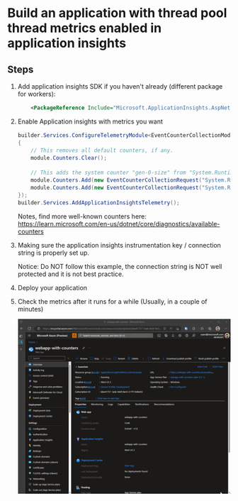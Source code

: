# Build an application with thread pool thread metrics enabled in application insights

## Steps

1. Add application insights SDK if you haven't already (different package for workers):

    ```xml
        <PackageReference Include="Microsoft.ApplicationInsights.AspNetCore" Version="2.21.0" />
    ```

1. Enable Application insights with metrics you want

    ```csharp
    builder.Services.ConfigureTelemetryModule<EventCounterCollectionModule>((module, _) =>
    {
        // This removes all default counters, if any.
        module.Counters.Clear();

        // This adds the system counter "gen-0-size" from "System.Runtime"
        module.Counters.Add(new EventCounterCollectionRequest("System.Runtime", "threadpool-queue-length"));
        module.Counters.Add(new EventCounterCollectionRequest("System.Runtime", "threadpool-thread-count"));
    });
    builder.Services.AddApplicationInsightsTelemetry();
    ```

    Notes, find more well-known counters here: <https://learn.microsoft.com/en-us/dotnet/core/diagnostics/available-counters>

1. Making sure the application insights instrumentation key / connection string is properly set up.

    Notice: Do NOT follow this example, the connection string is NOT well protected and it is not best practice.

1. Deploy your application

1. Check the metrics after it runs for a while (Usually, in a couple of minutes)

    ![](./images/ReadMetrics.gif)